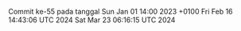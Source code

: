 Commit ke-55 pada tanggal Sun Jan 01 14:00 2023 +0100
Fri Feb 16 14:43:06 UTC 2024
Sat Mar 23 06:16:15 UTC 2024
